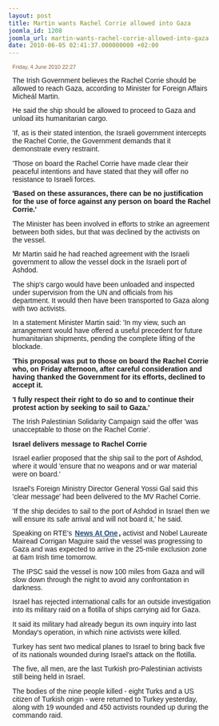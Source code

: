 ```yaml
---
layout: post
title: Martin wants Rachel Corrie allowed into Gaza
joomla_id: 1208
joomla_url: martin-wants-rachel-corrie-allowed-into-gaza
date: 2010-06-05 02:41:37.000000000 +02:00
---
```

<span style="font-family: Arial,Helvetica,Tahoma,sans-serif;">
<div style="margin: 1px 8px; clear: both;"><a style="text-decoration: none; outline-style: none; color: #214b7b;"> </a><a style="text-decoration: none; outline-style: none; color: #214b7b;"> </a><span style="font-family: arial,verdana,tahoma; font-size: 11px; color: #8a6038; margin-top: 2px; border-bottom-width: 60px;">Friday, 4 June 2010 22:27</span></div>
<div style="margin: 12px 8px; clear: both; width: 397px;">
<p style="margin: 0.9em 0em; padding: 0em;">The Irish Government believes the Rachel Corrie should be allowed to reach Gaza, according to Minister for Foreign Affairs Micheál Martin.</p>
<p style="margin: 0.9em 0em; padding: 0em;">He said the ship should be allowed to proceed to Gaza and unload iits humanitarian cargo.</p>
<p style="margin: 0.9em 0em; padding: 0em;">'If, as is their stated intention, the Israeli government intercepts the Rachel Corrie, the Government demands that it demonstrate every restraint.</p>
<p style="margin: 0.9em 0em; padding: 0em;">'Those on board the Rachel Corrie have made clear their peaceful intentions and have stated that they will offer no resistance to Israeli forces.</p>
<p style="margin: 0.9em 0em; padding: 0em;"><strong>'Based on these assurances, there can be no justification for the use of force against any person on board the Rachel Corrie.'</strong></p>
<p style="margin: 0.9em 0em; padding: 0em;">The Minister has been involved in efforts to strike an agreement between both sides, but that was declined by the activists on the vessel.</p>
<p style="margin: 0.9em 0em; padding: 0em;">Mr Martin said he had reached agreement with the Israeli government to allow the vessel dock in the Israeli port of Ashdod.</p>
<p style="margin: 0.9em 0em; padding: 0em;">The ship's cargo would have been unloaded and inspected under supervision from the UN and officials from his department. It would then have been transported to Gaza along with two activists.</p>
<p style="margin: 0.9em 0em; padding: 0em;">In a statement Minister Martin said: 'In my view, such an arrangement would have offered a useful precedent for future humanitarian shipments, pending the complete lifting of the blockade.</p>
<p style="margin: 0.9em 0em; padding: 0em;">'<strong>This proposal was put to those on board the Rachel Corrie who, on Friday afternoon, after careful consideration and having thanked the Government for its efforts, declined to accept it.</strong></p>
<p style="margin: 0.9em 0em; padding: 0em;"><strong>'I fully respect their right to do so and to continue their protest action by seeking to sail to Gaza.'</strong></p>
<p style="margin: 0.9em 0em; padding: 0em;">The Irish Palestinian Solidarity Campaign said the offer 'was unacceptable to those on the Rachel Corrie'.</p>
<p style="margin: 0.9em 0em; padding: 0em;"><strong>Israel delivers message to Rachel Corrie</strong></p>
<p style="margin: 0.9em 0em; padding: 0em;">Israel earlier proposed that the ship sail to the port of Ashdod, where it would 'ensure that no weapons and or war material were on board.'</p>
<p style="margin: 0.9em 0em; padding: 0em;">Israel's Foreign Ministry Director General Yossi Gal said this 'clear message' had been delivered to the MV Rachel Corrie.</p>
<p style="margin: 0.9em 0em; padding: 0em;">'If the ship decides to sail to the port of Ashdod in Israel then we will ensure its safe arrival and will not board it,' he said.</p>
<p style="margin: 0.9em 0em; padding: 0em;">Speaking on RTE's <strong><a href="http://www.rte.ie/news/news1pm/" style="padding: 0px 2px; text-decoration: underline; outline-style: none; color: #214b7b;" target="_blank">News At One</a>,</strong> activist and Nobel Laureate Mairead Corrigan Maguire said the vessel was progressing to Gaza and was expected to arrive in the 25-mile exclusion zone at 6am Irish time tomorrow.</p>
<p style="margin: 0.9em 0em; padding: 0em;">The IPSC said the vessel is now 100 miles from Gaza and will slow down through the night to avoid any confrontation in darkness.</p>
<p style="margin: 0.9em 0em; padding: 0em;">Israel has rejected international calls for an outside investigation into its military raid on a flotilla of ships carrying aid for Gaza.</p>
<p style="margin: 0.9em 0em; padding: 0em;">It said its military had already begun its own inquiry into last Monday's operation, in which nine activists were killed.</p>
<p style="margin: 0.9em 0em; padding: 0em;">Turkey has sent two medical planes to Israel to bring back five of its nationals wounded during Israel's attack on the flotilla.</p>
<p style="margin: 0.9em 0em; padding: 0em;">The five, all men, are the last Turkish pro-Palestinian activists still being held in Israel.</p>
<p style="margin: 0.9em 0em; padding: 0em;">The bodies of the nine people killed - eight Turks and a US citizen of Turkish origin - were returned to Turkey yesterday, along with 19 wounded and 450 activists rounded up during the commando raid.</p>
</div>
</span>
